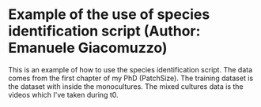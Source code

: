 # Example of the use of species identification script (Author: Emanuele Giacomuzzo)

This is an example of how to use the species identification script. The data comes from the first chapter of my PhD (PatchSize). The training dataset is the dataset with inside the monocultures. The mixed cultures data is the videos which I've taken during t0. 